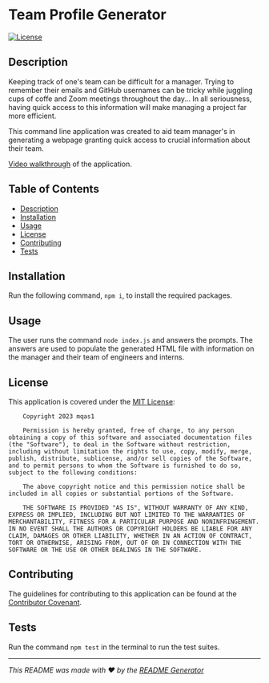# Team Profile Generator

[![License](https://img.shields.io/badge/License-MIT-yellow.svg)](https://opensource.org/licenses/MIT)

## Description
  
Keeping track of one's team can be difficult for a manager. Trying to remember their emails and GitHub usernames can be tricky while juggling cups of coffe and Zoom meetings throughout the day... In all seriousness, having quick access to this information will make managing a project far more efficient.

This command line application was created to aid team manager's in generating a webpage granting quick access to crucial information about their team.

[Video walkthrough](https://drive.google.com/file/d/1GPb3l7072G-7h6vZK7O-3C8a6_ndJGhJ/view?usp=share_link) of the application.
  
## Table of Contents
  
- [Description](#description)
- [Installation](#installation)
- [Usage](#usage)
- [License](#license)
- [Contributing](#contributing)
- [Tests](#tests)
  
## Installation
  
Run the following command, ```npm i```, to install the required packages.
  
## Usage
  
The user runs the command ```node index.js``` and answers the prompts. The answers are used to populate the generated HTML file with information on the manager and their team of engineers and interns.
  
## License
This application is covered under the [MIT License](https://opensource.org/licenses/MIT):
        
        Copyright 2023 mqas1

        Permission is hereby granted, free of charge, to any person obtaining a copy of this software and associated documentation files (the "Software"), to deal in the Software without restriction, including without limitation the rights to use, copy, modify, merge, publish, distribute, sublicense, and/or sell copies of the Software, and to permit persons to whom the Software is furnished to do so, subject to the following conditions:
        
        The above copyright notice and this permission notice shall be included in all copies or substantial portions of the Software.
        
        THE SOFTWARE IS PROVIDED "AS IS", WITHOUT WARRANTY OF ANY KIND, EXPRESS OR IMPLIED, INCLUDING BUT NOT LIMITED TO THE WARRANTIES OF MERCHANTABILITY, FITNESS FOR A PARTICULAR PURPOSE AND NONINFRINGEMENT. IN NO EVENT SHALL THE AUTHORS OR COPYRIGHT HOLDERS BE LIABLE FOR ANY CLAIM, DAMAGES OR OTHER LIABILITY, WHETHER IN AN ACTION OF CONTRACT, TORT OR OTHERWISE, ARISING FROM, OUT OF OR IN CONNECTION WITH THE SOFTWARE OR THE USE OR OTHER DEALINGS IN THE SOFTWARE.
         
## Contributing
  
The guidelines for contributing to this application can be found at the [Contributor Covenant](https://www.contributor-covenant.org/).

## Tests

Run the command ```npm test``` in the terminal to run the test suites.
     
---
  
*This README was made with ❤️ by the [README Generator](https://github.com/mqas1/readme-generator)*